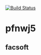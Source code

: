 [![Build Status](https://travis-ci.org/gmfc/pfnwj5.svg?branch=master)](https://travis-ci.org/gmfc/pfnwj5)
# pfnwj5

## facsoft
